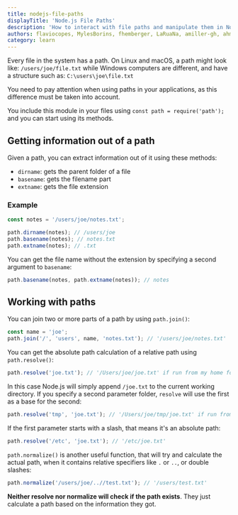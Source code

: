 ```yaml
---
title: nodejs-file-paths
displayTitle: 'Node.js File Paths'
description: 'How to interact with file paths and manipulate them in Node.js'
authors: flaviocopes, MylesBorins, fhemberger, LaRuaNa, amiller-gh, ahmadawais
category: learn
---
```


Every file in the system has a path. On Linux and macOS, a path might look like: `/users/joe/file.txt` while Windows computers are different, and have a structure such as: `C:\users\joe\file.txt`

You need to pay attention when using paths in your applications, as this difference must be taken into account.

You include this module in your files using `const path = require('path');` and you can start using its methods.

## Getting information out of a path

Given a path, you can extract information out of it using these methods:

* `dirname`: gets the parent folder of a file
* `basename`: gets the filename part
* `extname`: gets the file extension

### Example

```js
const notes = '/users/joe/notes.txt';

path.dirname(notes); // /users/joe
path.basename(notes); // notes.txt
path.extname(notes); // .txt
```

You can get the file name without the extension by specifying a second argument to `basename`:

```js
path.basename(notes, path.extname(notes)); // notes
```

## Working with paths

You can join two or more parts of a path by using `path.join()`:

```js
const name = 'joe';
path.join('/', 'users', name, 'notes.txt'); // '/users/joe/notes.txt'
```

You can get the absolute path calculation of a relative path using `path.resolve()`:

```js
path.resolve('joe.txt'); // '/Users/joe/joe.txt' if run from my home folder
```

In this case Node.js will simply append `/joe.txt` to the current working directory. If you specify a second parameter folder, `resolve` will use the first as a base for the second:

```js
path.resolve('tmp', 'joe.txt'); // '/Users/joe/tmp/joe.txt' if run from my home folder
```

If the first parameter starts with a slash, that means it's an absolute path:

```js
path.resolve('/etc', 'joe.txt'); // '/etc/joe.txt'
```

`path.normalize()` is another useful function, that will try and calculate the actual path, when it contains relative specifiers like `.` or `..`, or double slashes:

```js
path.normalize('/users/joe/..//test.txt'); // '/users/test.txt'
```

**Neither resolve nor normalize will check if the path exists**. They just calculate a path based on the information they got.
